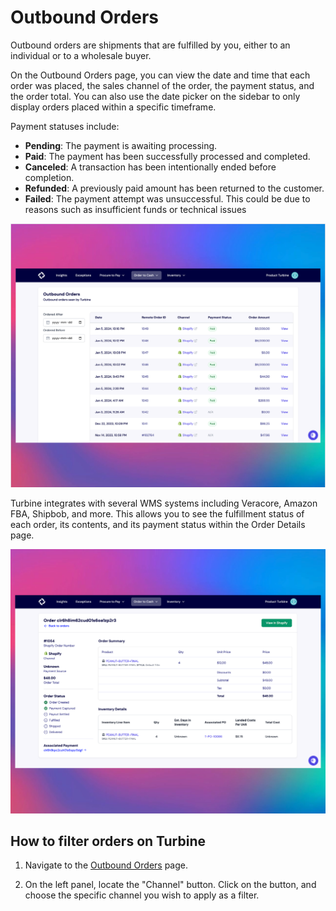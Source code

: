 # Outbound Orders

Outbound orders are shipments that are fulfilled by you, either to an individual or to a wholesale buyer. 

On the Outbound Orders page, you can view the date and time that each order was placed, the sales channel of the order, the payment status, and the order total. You can also use the date picker on the sidebar to only display orders placed within a specific timeframe.

Payment statuses include:
* **Pending**: The payment is awaiting processing.
* **Paid**: The payment has been successfully processed and completed.
* **Canceled**: A transaction has been intentionally ended before completion.
* **Refunded**: A previously paid amount has been returned to the customer.
* **Failed**: The payment attempt was unsuccessful. This could be due to reasons such as insufficient funds or technical issues

![Order Index Page](../../static/img/outbound_orders.png)

Turbine integrates with several WMS systems including Veracore, Amazon FBA, Shipbob, and more. This allows you to see the fulfillment status of each order, its contents, and its payment status within the Order Details page.

![Order Index Page](../../static/img/outbound_orders2.png)

## How to filter orders on Turbine

1. Navigate to the [Outbound Orders](https://app.helloturbine.com/app/outbound-orders) page.

2. On the left panel, locate the "Channel" button. Click on the button, and choose the specific channel you wish to apply as a filter.
